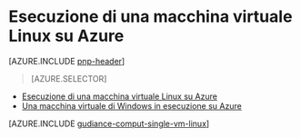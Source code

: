 <properties
   pageTitle="Esecuzione di una macchina virtuale Linux | Fare riferimento a architettura | Microsoft Azure"
   description="Come eseguire un VM Linux su Azure, pagamento l'attenzione su scalabilità, adattabilità, gestibilità e sicurezza."
   services=""
   documentationCenter="na"
   authors="MikeWasson"
   manager="roshar"
   editor=""
   tags=""/>

<tags
   ms.service="guidance"
   ms.devlang="na"
   ms.topic="article"
   ms.tgt_pltfrm="na"
   ms.workload="na"
   ms.date="10/20/2016"
   ms.author="mwasson"/>

# <a name="running-a-linux-vm-on-azure"></a>Esecuzione di una macchina virtuale Linux su Azure

[AZURE.INCLUDE [pnp-header](../../includes/guidance-pnp-header-include.md)]

> [AZURE.SELECTOR]
- [Esecuzione di una macchina virtuale Linux su Azure](guidance-compute-single-vm-linux.md)
- [Una macchina virtuale di Windows in esecuzione su Azure](guidance-compute-single-vm.md)

[AZURE.INCLUDE [gudiance-comput-single-vm-linux](../../includes/guidance-compute-single-vm-linux.md)]


